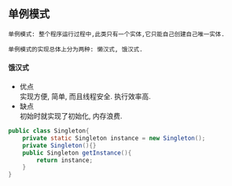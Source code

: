 ## 单例模式
```
单例模式: 整个程序运行过程中,此类只有一个实体,它只能自己创建自己唯一实体.  

单例模式的实现总体上分为两种: 懒汉式, 饿汉式.
```
#### 饿汉式
 * 优点  
    实现方便, 简单, 而且线程安全. 执行效率高. 
 * 缺点  
    初始时就实现了初始化, 内存浪费. 
```java
public class Singleton{
    private static Singleton instance = new Singleton();
    private Singleton(){}
    public Singleton getInstance(){
        return instance;
    }
}
```